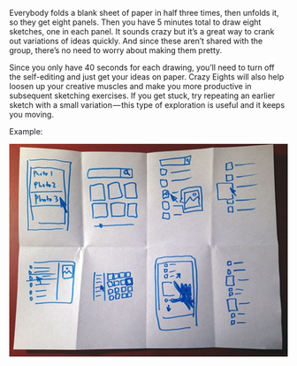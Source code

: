 Everybody folds a blank sheet of paper in half three times, then unfolds it, so they get eight panels. Then you have 5 minutes total to draw eight sketches, one in each panel. It sounds crazy but it’s a great way to crank out variations of ideas quickly. And since these aren’t shared with the group, there’s no need to worry about making them pretty.

Since you only have 40 seconds for each drawing, you’ll need to turn off the self-editing and just get your ideas on paper. Crazy Eights will also help loosen up your creative muscles and make you more productive in subsequent sketching exercises. If you get stuck, try repeating an earlier sketch with a small variation — this type of exploration is useful and it keeps you moving.

Example:

![Crazy Eights](/images/crazy-8s.jpg?raw=true "Crazy Eights")
